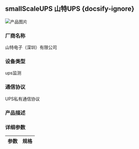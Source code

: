 ## smallScaleUPS 山特UPS  {docsify-ignore} 

![产品图片]()

### 厂商名称
山特电子（深圳）有限公司

### 设备类型
ups监测

### 通信协议
UPS私有通信协议

### 产品描述


### 详细参数

|参数|规格|
|-|-|





